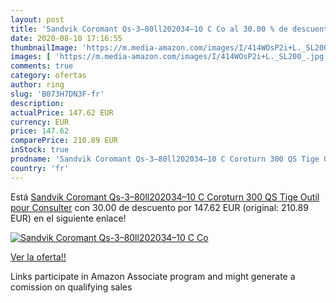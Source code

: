```yaml
---
layout: post
title: 'Sandvik Coromant Qs-3–80ll202034–10 C Co al 30.00 % de descuento'
date: 2020-08-10 17:16:55
thumbnailImage: 'https://m.media-amazon.com/images/I/414WOsP2i+L._SL200_.jpg'
images: [ 'https://m.media-amazon.com/images/I/414WOsP2i+L._SL200_.jpg' ]
comments: true
category: ofertas
author: ring
slug: 'B073H7DN3F-fr'
description:
actualPrice: 147.62 EUR
currency: EUR
price: 147.62
comparePrice: 210.89 EUR
inStock: true
prodname: 'Sandvik Coromant Qs-3–80ll202034–10 C Coroturn 300 QS Tige Outil pour Consulter'
country: 'fr'
---
```


Está [Sandvik Coromant Qs-3–80ll202034–10 C Coroturn 300 QS Tige Outil pour Consulter](https://www.amazon.fr/dp/B073H7DN3F/?tag=tolees0d-21) con 30.00 de descuento por 147.62 EUR (original: 210.89 EUR) en el siguiente enlace!

[![Sandvik Coromant Qs-3–80ll202034–10 C Co](https://m.media-amazon.com/images/I/414WOsP2i+L._SL200_.jpg)](https://www.amazon.fr/dp/B073H7DN3F/?tag=tolees0d-21)

[Ver la oferta!!](https://www.amazon.fr/dp/B073H7DN3F/?tag=tolees0d-21)

Links participate in Amazon Associate program and might generate a comission on qualifying sales


